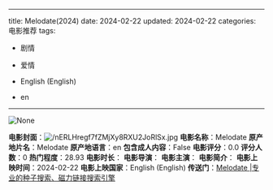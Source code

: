 
---
title: Melodate(2024)
date: 2024-02-22
updated: 2024-02-22
categories: 电影推荐
tags:

- 剧情
- 爱情

- English (English)
- en
---

<img src="https://image.tmdb.org/t/p/originalNone" alt="None" title="None">

**电影封面**：<img src="https://image.tmdb.org/t/p/w200/nERLHregf7fZMjXy8RXU2JoRlSx.jpg" alt="/nERLHregf7fZMjXy8RXU2JoRlSx.jpg" title="/nERLHregf7fZMjXy8RXU2JoRlSx.jpg">
**电影名称**：Melodate
**原产地片名**：Melodate
**原产地语言**：en
**包含成人内容**：False
**电影评分**：0.0
**评分人数**：0
**热门程度**：28.93
**电影时长**：
**电影导演**：
**电影主演**：
**电影简介**：
**电影上映时间**：2024-02-22
**电影上映国家**：English (English)
**传送门**：[Melodate |专业的种子搜索、磁力链接搜索引擎](https://movie.amd794.com:2083/?search=Melodate&ordering=&mode=match_phrase&page_size=10&page=1)

